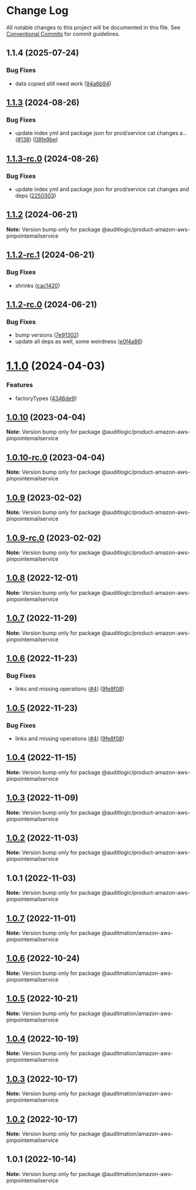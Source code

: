# Change Log

All notable changes to this project will be documented in this file.
See [Conventional Commits](https://conventionalcommits.org) for commit guidelines.

## 1.1.4 (2025-07-24)


### Bug Fixes

* data copied still need work ([94a6b94](https://github.com/zerobias-org/product/commit/94a6b942fb0516367548599d739529536132755a))





## [1.1.3](https://github.com/auditlogic/product/compare/@auditlogic/product-amazon-aws-pinpointemailservice@1.1.2...@auditlogic/product-amazon-aws-pinpointemailservice@1.1.3) (2024-08-26)


### Bug Fixes

* update index yml and package json for prod/service cat changes a… ([#138](https://github.com/auditlogic/product/issues/138)) ([08fe9be](https://github.com/auditlogic/product/commit/08fe9beb1c8457462a19bc69caa02e6212d97e1a))





## [1.1.3-rc.0](https://github.com/auditlogic/product/compare/@auditlogic/product-amazon-aws-pinpointemailservice@1.1.2...@auditlogic/product-amazon-aws-pinpointemailservice@1.1.3-rc.0) (2024-08-26)


### Bug Fixes

* update index yml and package json for prod/service cat changes and deps ([2250303](https://github.com/auditlogic/product/commit/225030363a363608240135b7ebed386b28f01e4b))





## [1.1.2](https://github.com/auditlogic/product/compare/@auditlogic/product-amazon-aws-pinpointemailservice@1.1.2-rc.1...@auditlogic/product-amazon-aws-pinpointemailservice@1.1.2) (2024-06-21)

**Note:** Version bump only for package @auditlogic/product-amazon-aws-pinpointemailservice





## [1.1.2-rc.1](https://github.com/auditlogic/product/compare/@auditlogic/product-amazon-aws-pinpointemailservice@1.1.2-rc.0...@auditlogic/product-amazon-aws-pinpointemailservice@1.1.2-rc.1) (2024-06-21)


### Bug Fixes

* shrinks ([cac1420](https://github.com/auditlogic/product/commit/cac14200fefcd8183ab69fe89a47bd3f70f563e9))





## [1.1.2-rc.0](https://github.com/auditlogic/product/compare/@auditlogic/product-amazon-aws-pinpointemailservice@1.1.0...@auditlogic/product-amazon-aws-pinpointemailservice@1.1.2-rc.0) (2024-06-21)


### Bug Fixes

* bump versions ([7e91302](https://github.com/auditlogic/product/commit/7e913023b8b312150ed7762c32fbbe616be71de5))
* update all deps as well, some weirdness ([e0f4a86](https://github.com/auditlogic/product/commit/e0f4a864714e2d3de6bbf3da014d5312fe53be2f))





# [1.1.0](https://github.com/auditlogic/product/compare/@auditlogic/product-amazon-aws-pinpointemailservice@1.0.10...@auditlogic/product-amazon-aws-pinpointemailservice@1.1.0) (2024-04-03)


### Features

* factoryTypes ([4346de9](https://github.com/auditlogic/product/commit/4346de92693aee892fccf725338ffc7b80ab182b))





## [1.0.10](https://github.com/auditlogic/product/compare/@auditlogic/product-amazon-aws-pinpointemailservice@1.0.9...@auditlogic/product-amazon-aws-pinpointemailservice@1.0.10) (2023-04-04)

**Note:** Version bump only for package @auditlogic/product-amazon-aws-pinpointemailservice





## [1.0.10-rc.0](https://github.com/auditlogic/product/compare/@auditlogic/product-amazon-aws-pinpointemailservice@1.0.9...@auditlogic/product-amazon-aws-pinpointemailservice@1.0.10-rc.0) (2023-04-04)

**Note:** Version bump only for package @auditlogic/product-amazon-aws-pinpointemailservice





## [1.0.9](https://github.com/auditlogic/product/compare/@auditlogic/product-amazon-aws-pinpointemailservice@1.0.8...@auditlogic/product-amazon-aws-pinpointemailservice@1.0.9) (2023-02-02)

**Note:** Version bump only for package @auditlogic/product-amazon-aws-pinpointemailservice





## [1.0.9-rc.0](https://github.com/auditlogic/product/compare/@auditlogic/product-amazon-aws-pinpointemailservice@1.0.8...@auditlogic/product-amazon-aws-pinpointemailservice@1.0.9-rc.0) (2023-02-02)

**Note:** Version bump only for package @auditlogic/product-amazon-aws-pinpointemailservice





## [1.0.8](https://github.com/auditlogic/product/compare/@auditlogic/product-amazon-aws-pinpointemailservice@1.0.7...@auditlogic/product-amazon-aws-pinpointemailservice@1.0.8) (2022-12-01)

**Note:** Version bump only for package @auditlogic/product-amazon-aws-pinpointemailservice





## [1.0.7](https://github.com/auditlogic/product/compare/@auditlogic/product-amazon-aws-pinpointemailservice@1.0.6...@auditlogic/product-amazon-aws-pinpointemailservice@1.0.7) (2022-11-29)

**Note:** Version bump only for package @auditlogic/product-amazon-aws-pinpointemailservice





## [1.0.6](https://github.com/auditlogic/product/compare/@auditlogic/product-amazon-aws-pinpointemailservice@1.0.4...@auditlogic/product-amazon-aws-pinpointemailservice@1.0.6) (2022-11-23)


### Bug Fixes

* links and missing operations ([#4](https://github.com/auditlogic/product/issues/4)) ([9fe8f08](https://github.com/auditlogic/product/commit/9fe8f08fe7c57fdb79f991ac35bd6ac2e7dcad38))





## [1.0.5](https://github.com/auditlogic/product/compare/@auditlogic/product-amazon-aws-pinpointemailservice@1.0.4...@auditlogic/product-amazon-aws-pinpointemailservice@1.0.5) (2022-11-23)


### Bug Fixes

* links and missing operations ([#4](https://github.com/auditlogic/product/issues/4)) ([9fe8f08](https://github.com/auditlogic/product/commit/9fe8f08fe7c57fdb79f991ac35bd6ac2e7dcad38))





## [1.0.4](https://github.com/auditlogic/product/compare/@auditlogic/product-amazon-aws-pinpointemailservice@1.0.3...@auditlogic/product-amazon-aws-pinpointemailservice@1.0.4) (2022-11-15)

**Note:** Version bump only for package @auditlogic/product-amazon-aws-pinpointemailservice





## [1.0.3](https://github.com/auditlogic/product/compare/@auditlogic/product-amazon-aws-pinpointemailservice@1.0.2...@auditlogic/product-amazon-aws-pinpointemailservice@1.0.3) (2022-11-09)

**Note:** Version bump only for package @auditlogic/product-amazon-aws-pinpointemailservice





## [1.0.2](https://github.com/auditlogic/product/compare/@auditlogic/product-amazon-aws-pinpointemailservice@1.0.1...@auditlogic/product-amazon-aws-pinpointemailservice@1.0.2) (2022-11-03)

**Note:** Version bump only for package @auditlogic/product-amazon-aws-pinpointemailservice





## 1.0.1 (2022-11-03)

**Note:** Version bump only for package @auditlogic/product-amazon-aws-pinpointemailservice





## [1.0.7](https://github.com/auditmation/store-content/compare/@auditmation/amazon-aws-pinpointemailservice@1.0.6...@auditmation/amazon-aws-pinpointemailservice@1.0.7) (2022-11-01)

**Note:** Version bump only for package @auditmation/amazon-aws-pinpointemailservice





## [1.0.6](https://github.com/auditmation/store-content/compare/@auditmation/amazon-aws-pinpointemailservice@1.0.5...@auditmation/amazon-aws-pinpointemailservice@1.0.6) (2022-10-24)

**Note:** Version bump only for package @auditmation/amazon-aws-pinpointemailservice





## [1.0.5](https://github.com/auditmation/store-content/compare/@auditmation/amazon-aws-pinpointemailservice@1.0.4...@auditmation/amazon-aws-pinpointemailservice@1.0.5) (2022-10-21)

**Note:** Version bump only for package @auditmation/amazon-aws-pinpointemailservice





## [1.0.4](https://github.com/auditmation/store-content/compare/@auditmation/amazon-aws-pinpointemailservice@1.0.3...@auditmation/amazon-aws-pinpointemailservice@1.0.4) (2022-10-19)

**Note:** Version bump only for package @auditmation/amazon-aws-pinpointemailservice





## [1.0.3](https://github.com/auditmation/store-content/compare/@auditmation/amazon-aws-pinpointemailservice@1.0.2...@auditmation/amazon-aws-pinpointemailservice@1.0.3) (2022-10-17)

**Note:** Version bump only for package @auditmation/amazon-aws-pinpointemailservice





## [1.0.2](https://github.com/auditmation/store-content/compare/@auditmation/amazon-aws-pinpointemailservice@1.0.1...@auditmation/amazon-aws-pinpointemailservice@1.0.2) (2022-10-17)

**Note:** Version bump only for package @auditmation/amazon-aws-pinpointemailservice





## 1.0.1 (2022-10-14)

**Note:** Version bump only for package @auditmation/amazon-aws-pinpointemailservice
